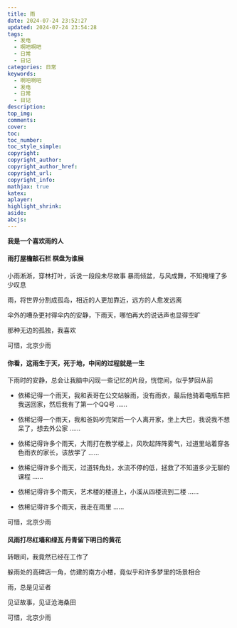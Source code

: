 ```yaml
---
title: 雨
date: 2024-07-24 23:52:27
updated: 2024-07-24 23:54:28
tags:
  - 发电
  - 啊吧啊吧
  - 日常
  - 日记
categories: 日常
keywords:
  - 啊吧啊吧
  - 发电
  - 日常
  - 日记
description: 
top_img:
comments:
cover:
toc:
toc_number:
toc_style_simple:
copyright:
copyright_author:
copyright_author_href:
copyright_url:
copyright_info:
mathjax: true
katex:
aplayer:
highlight_shrink:
aside:
abcjs:
---
```


**我是一个喜欢雨的人**

#### 雨打屋檐敲石栏 棋盘为谁展

小雨淅淅，穿林打叶，诉说一段段未尽故事
暴雨倾盆，与风成舞，不知掩埋了多少叹息

雨，将世界分割成孤岛，相近的人更加靠近，远方的人愈发远离

伞外的嘈杂更衬得伞内的安静，下雨天，哪怕再大的说话声也显得空旷

那种无边的孤独，我喜欢

可惜，北京少雨

#### 你看，这雨生于天，死于地，中间的过程就是一生

下雨时的安静，总会让我脑中闪现一些记忆的片段，恍惚间，似乎梦回从前

+ 依稀记得一个雨天，我和表哥在公交站躲雨，没有雨衣，最后他骑着电瓶车把我送回家，然后我有了第一个QQ号 ……

+ 依稀记得一个雨天，我和爸妈吵完架后一个人离开家，坐上大巴，我说我不想呆了，想去外公家 ……

+ 依稀记得许多个雨天，大雨打在教学楼上，风吹起阵阵雾气，过道里站着穿各色雨衣的家长，该放学了 ……

+ 依稀记得许多个雨天，过道转角处，水流不停的低，拯救了不知道多少无聊的课程 ……

+ 依稀记得许多个雨天，艺术楼的楼道上，小溪从四楼流到二楼 ……

+ 依稀记得许多个雨天，我走在雨里 ……


可惜，北京少雨

#### 风雨打尽红墙和绿瓦 丹青留下明日的黄花

转眼间，我竟然已经在工作了

躲雨处的高碑店一角，仿建的南方小楼，竟似乎和许多梦里的场景相合

雨，总是见证者

见证故事，见证沧海桑田

可惜，北京少雨

